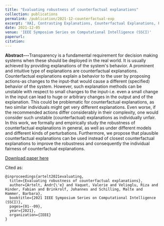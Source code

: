 ```yaml
---
title: "Evaluating robustness of counterfactual explanations"
collection: publications
permalink: /publication/2021-12-counterfactual-exp
excerpt: 'XAI, Contrasting Explanations, Counterfactual Explanations, Fairness'
date: 2021-12-05
venue: 'IEEE Symposium Series on Computational Intelligence (SSCI)'
paperurl:
citation:
---
```


<b>Abstract---</b>Transparency is a fundamental requirement for decision making systems when these should be deployed in
the real world. It is usually achieved by providing explanations of the system's behavior. A prominent and intuitive 
type of explanations are counterfactual explanations. Counterfactual explanations explain a behavior to the user by 
proposing actions-as changes to the input-that would cause a different (specified) behavior of the system. However, such
explanation methods can be unstable with respect to small changes to the input-i.e. even a small change in the input can
lead to huge or arbitrary changes in the output and of the explanation. This could be problematic for counterfactual 
explanations, as two similar individuals might get very different explanations. Even worse, if the recommended actions 
differ considerably in their complexity, one would consider such unstable (counterfactual) explanations as individually 
unfair. In this work, we formally and empirically study the robustness of counterfactual explanations in general, as 
well as under different models and different kinds of perturbations. Furthermore, we propose that plausible 
counterfactual explanations can be used instead of closest counterfactual explanations to improve the robustness and 
consequently the individual fairness of counterfactual explanations.

[Download paper here](https://arxiv.org/pdf/2103.02354.pdf)

Cited as:

```
@inproceedings{artelt2021evaluating,
  title={Evaluating robustness of counterfactual explanations},
  author={Artelt, Andr{\'e} and Vaquet, Valerie and Velioglu, Riza and Hinder, Fabian and Brinkrolf, Johannes and Schilling, Malte and Hammer, Barbara},
  booktitle={2021 IEEE Symposium Series on Computational Intelligence (SSCI)},
  pages={01--09},
  year={2021},
  organization={IEEE}
}
```

